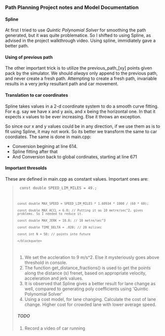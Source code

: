 ### Path Planning Project notes and Model Documentation


#### Spline 
At first I tried to use <i>Quintic Polynomial Solver</i> for smoothing the path generated, but it was quite problematice. So I shifted to using Spline, as advised in the project walkthrough video. Using spline, immidiately gave a better path. 


#### Using of previous path
The other important trick is to utilize the previous_path_[xy] points given pack by the simulator. We should *always* only append to the previous path, and never create a fresh path. Attempting to create a fresh path, invariable results in a very jerky resultant path and car movement. 


#### Translation to car coordinates
Spline takes values in a 2-d coordinate system to do a smooth curve fitting. For e.g. say we have x and y axis, and x being the horizontal one. In that it expects x values to be ever increasing. Else it throws an exception. 

So since our x and y values could be in any direction, if we use them as is to fit using Spline, it may not work. So its better we transform the same to car coordiates. The same is done in main.cpp: 
* Conversion begining at line 614. 
* Spline fitting after that 
* And Conversion back to global cordinates, starting at line 671

#### Important thresolds
These are defined in main.cpp as constant values. Important ones are: 
<code>
	<blockquote>
	const double SPEED_LIM_MILES = 49.;

    const double MAX_SPEED = SPEED_LIM_MILES * 1.60934 * 1000 / (60 * 60);    

    const double MAX_ACCL = 6.0; // Putting it as 10 metre/sec^2, gives problems. So I needed to reduce it.

    const double MAX_JERK = 10.0; // 10 metre/sec^3

    const double TIME_DELTA = .020; // 20 milisec

    const int N = 50; // points into future
    
    </blockquote>
</code>


1. We set the accleration to 9 m/s^2. Else it mysteriously goes above threshold in console. 
2. The function get_distance_fractions() is used to get the points along the distance (s) frenet, based on appropriate velocity, acceleration and jerk values.
3. It is observed that Spline gives a better result for lane change as well, compared to generating poly coefficients using 'Quintic Polynomial Solver'
4. Using a cost model, for lane changing. Calculate the cost of lane change. Higher cost for crowded lane with lower average speed.




##### TODO
1. Record a video of car running 